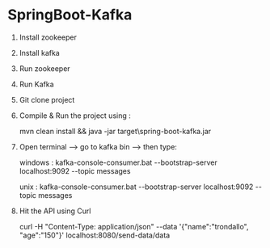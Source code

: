 # SpringBoot-Kafka

1. Install zookeeper
2. Install kafka
3. Run zookeeper
4. Run Kafka
5. Git clone project
6. Compile & Run the project using : 

   mvn clean install && java -jar target\spring-boot-kafka.jar
7. Open terminal --> go to kafka bin --> then type:
   
   windows  : kafka-console-consumer.bat --bootstrap-server localhost:9092 --topic messages
   
   unix     : kafka-console-consumer.bat --bootstrap-server localhost:9092 --topic messages
8. Hit the API using Curl
   
   curl -H "Content-Type: application/json" --data '{"name":"trondallo", "age":"150"}' localhost:8080/send-data/data